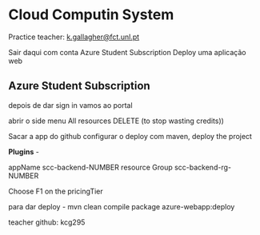 # Cloud Computin System

Practice teacher: k.gallagher@fct.unl.pt

Sair daqui com conta Azure Student Subscription
Deploy uma aplicação web

## Azure Student Subscription

depois de dar sign in vamos ao portal

abrir o side menu
All resources
DELETE (to stop wasting credits))

Sacar a app do github
configurar o deploy com maven, deploy the project

**Plugins** - 

appName scc-backend-NUMBER
resource Group scc-backend-rg-NUMBER

Choose F1 on the pricingTier

para dar deploy - mvn clean compile package azure-webapp:deploy

teacher github: kcg295

